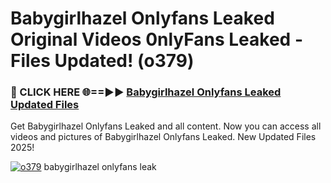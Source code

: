 # Babygirlhazel Onlyfans Leaked Original Videos 0nlyFans Leaked - Files Updated! (o379)

<h3>🔴 CLICK HERE 🌐==►► <a href="https://tinyurl.com/2wckxsce" rel="nofollow">Babygirlhazel Onlyfans Leaked Updated Files</a></h3>

Get Babygirlhazel Onlyfans Leaked and all content. Now you can access all videos and pictures of Babygirlhazel Onlyfans Leaked. New Updated Files 2025!

[![o379](https://i.imgur.com/AFduVYN.gif)](https://tinyurl.com/2wckxsce)
babygirlhazel onlyfans leak